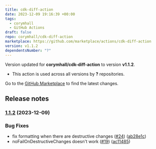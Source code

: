 ```yaml
---
title: cdk-diff-action
date: 2023-12-09 19:16:39 +00:00
tags:
  - corymhall
  - GitHub Actions
draft: false
repo: corymhall/cdk-diff-action
marketplace: https://github.com/marketplace/actions/cdk-diff-action
version: v1.1.2
dependentsNumber: "?"
---
```



Version updated for **corymhall/cdk-diff-action** to version **v1.1.2**.
- This action is used across all versions by **?** repositories.

Go to the [GitHub Marketplace](https://github.com/marketplace/actions/cdk-diff-action) to find the latest changes.

## Release notes


### [1.1.2](https://github.com/corymhall/cdk-diff-action/compare/v1.1.1...v1.1.2) (2023-12-09)


### Bug Fixes

* fix formatting when there are destructive changes ([#24](https://github.com/corymhall/cdk-diff-action/issues/24)) ([ab28e1c](https://github.com/corymhall/cdk-diff-action/commit/ab28e1c48ff042a9fb007efcfef7d005642d9472))
* noFailOnDestructiveChanges doesn't work ([#19](https://github.com/corymhall/cdk-diff-action/issues/19)) ([ac11485](https://github.com/corymhall/cdk-diff-action/commit/ac114857c6d0829c6f6148c45fc5e2358d0a4503))


